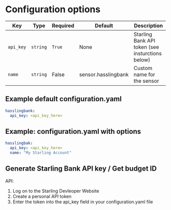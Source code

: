 # Configuration options

| Key          | Type     | Required | Default              | Description                                                                                          |
| ------------ | -------- | -------- | -------------------- | ---------------------------------------------------------------------------------------------------- |
| `api_key`    | `string` | `True`   | None                 | Starling Bank API token (see insturctions below)                                                     |
| `name`       | `string` | False    | sensor.hasslingbank  | Custom name for the sensor                                                                           |

## Example default configuration.yaml

```yaml
hasslingbank:
  api_key: <api_key_here>
```

## Example: configuration.yaml with options

```yaml
hasslingbak:
  api_key: <api_key_here>
  name: "My Starling Account"
```

## Generate Starling Bank API key / Get budget ID

API:

1. Log on to the Starling Devleoper Website
2. Create a personal API token
3. Enter the token into the api_key field in your configuration.yaml file
